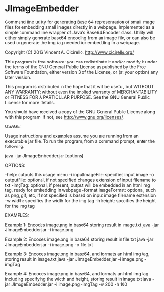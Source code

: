 # JImageEmbedder
Command line utility for generating Base 64 representation of small image files for embedding small images directly in a webpage. Implemented as a simple command line wrapper of Java's Base64.Encoder class. Utility will either simply generate base64 encoding from an image file, or can also be used to generate the img tag needed for embedding in a webpage.

Copyright (C) 2016 Vincent A. Cicirello.
http://www.cicirello.org/
 
This program is free software: you can redistribute it and/or modify
it under the terms of the GNU General Public License as published by
the Free Software Foundation, either version 3 of the License, or
(at your option) any later version.
 
This program is distributed in the hope that it will be useful,
but WITHOUT ANY WARRANTY; without even the implied warranty of
MERCHANTABILITY or FITNESS FOR A PARTICULAR PURPOSE.  See the
GNU General Public License for more details.
 
You should have received a copy of the GNU General Public License
along with this program.  If not, see <http://www.gnu.org/licenses/>.
 
 
USAGE:

Usage instructions and examples assume you are running from an executable jar file.
To run the program, from a command prompt, enter the following:

java -jar JImageEmbedder.jar [options]

OPTIONS:

-help: outputs this usage menu
-i inputImageFile: specifies input image
-o outputFile: optional, if not specified changes extension of input filename to txt
-imgTag: optional, if present, output will be embedded in an html img tag, ready for embedding in webpage
-format imageFormat: optional, such as png, gif, etc, if not specified is based on input image filename extension
-w width: specifies the width for the img tag
-h height: specifies the height for the img tag

EXAMPLES:

Example 1: Encodes image.png in base64 storing result in image.txt 
java -jar JImageEmbedder.jar -i image.png

Example 2: Encodes image.png in base64 storing result in file.txt 
java -jar JImageEmbedder.jar -i image.png -o file.txt

Example 3: Encodes image.png in base64, and formats an html img tag, storing result in image.txt 
java -jar JImageEmbedder.jar -i image.png -imgTag

Example 4: Encodes image.png in base64, and formats an html img tag including specifying the width and height, storing result in image.txt 
java -jar JImageEmbedder.jar -i image.png -imgTag -w 200 -h 100

